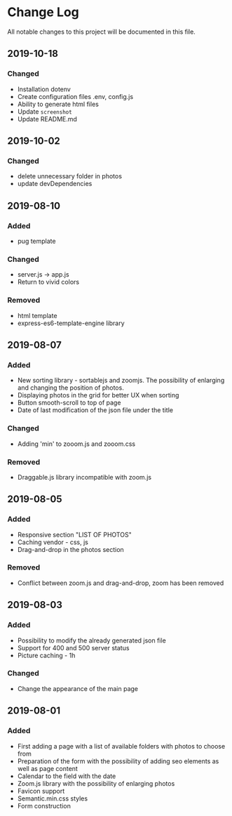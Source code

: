 # Change Log
All notable changes to this project will be documented in this file.

## 2019-10-18
### Changed 
- Installation dotenv
- Create configuration files .env, config.js
- Ability to generate html files
- Update `screenshot`
- Update README.md

## 2019-10-02
### Changed
- delete unnecessary folder in photos
- update devDependencies

## 2019-08-10
### Added
- pug template

### Changed
- server.js -> app.js
- Return to vivid colors

### Removed
- html template
- express-es6-template-engine library

## 2019-08-07
### Added
- New sorting library - sortablejs and zoomjs. The possibility of enlarging and changing the position of photos.
- Displaying photos in the grid for better UX when sorting
- Button smooth-scroll to top of page
- Date of last modification of the json file under the title

### Changed
- Adding 'min' to zooom.js and zooom.css

### Removed
- Draggable.js library incompatible with zoom.js

## 2019-08-05
### Added 
- Responsive section "LIST OF PHOTOS"
- Caching vendor - css, js
- Drag-and-drop in the photos section

### Removed
- Conflict between zoom.js and drag-and-drop, zoom has been removed

## 2019-08-03
### Added
- Possibility to modify the already generated json file
- Support for 400 and 500 server status
- Picture caching - 1h

### Changed
- Change the appearance of the main page

## 2019-08-01
### Added
- First adding a page with a list of available folders with photos to choose from
- Preparation of the form with the possibility of adding seo elements as well as page content
- Calendar to the field with the date
- Zoom.js library with the possibility of enlarging photos
- Favicon support
- Semantic.min.css styles
- Form construction